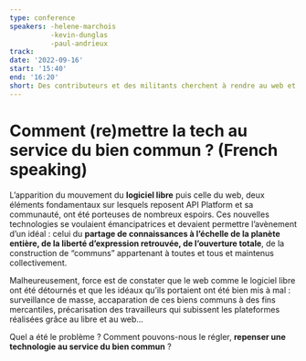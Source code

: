 ```yaml
---
type: conference
speakers: -helene-marchois
          -kevin-dunglas
          -paul-andrieux
track:
date: '2022-09-16'
start: '15:40'
end: '16:20'
short: Des contributeurs et des militants cherchent à rendre au web et au logiciel libre leurs idéaux de partage et de liberté.
---
```


# Comment (re)mettre la tech au service du bien commun ? (French speaking)

L’apparition du mouvement du **logiciel libre** puis celle du web, deux éléments fondamentaux sur lesquels reposent API Platform et sa communauté, ont été porteuses de nombreux espoirs. Ces nouvelles technologies se voulaient émancipatrices et devaient permettre l’avènement d’un idéal : celui du **partage de connaissances à l’échelle de la planète entière, de la liberté d’expression retrouvée, de l’ouverture totale**, de la construction de “communs” appartenant à toutes et tous et maintenus collectivement.

Malheureusement, force est de constater que le web comme le logiciel libre ont été détournés et que les idéaux qu’ils portaient ont été bien mis à mal : surveillance de masse, accaparation de ces biens communs à des fins mercantiles, précarisation des travailleurs qui subissent les plateformes réalisées grâce au libre et au web…

Quel a été le problème ? Comment pouvons-nous le régler, **repenser une technologie au service du bien commun** ?





